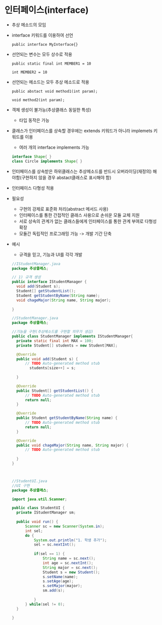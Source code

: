 # 인터페이스(interface)

- 추상 메소드의 모임

- interface 키워드를 이용하여 선언

  `public interface MyInterface{}`

- 선언되는 변수는 모두 상수로 적용

  `public static final int MEMBER1 = 10`

  `int MEMBER2 = 10`

- 선언되는 메소드는 모두 추상 메소드로 적용

  `public abstact void method1(int param);`

  `void method2(int param);`

- 객체 생성이 불가능(추상클래스 동일한 특성)

  - 타입 동작은 가능

- 클래스가 인터페이스를 상속할 경우에는 extends 키워드가 아니라 implemets 키워드를 이용

  - 여러 개의 interface implements 가능

  ```java
  interface Shape{ }
  class Circle implements Shape{ }
  ```

- 인터페이스를 상속받은 하위클래스는 추상메소드를 반드시 오버라이딩(재정의) 해야함(구현하지 않을 경우 abstact클래스로 표시해야 함)

- 인터페이스 다형성 적용

- 필요성

  - 구현의 강제로 표준화 처리(abstract 메서드 사용)
  - 인터페이스를 통한 간접적인 클래스 사용으로 손쉬운 모듈 교체 지원
  - 서로 상속의 관계가 없는 클래스들에게 인터페이스를 통한 관계 부여로 다형성 확장
  - 모듈간 독립적인 프로그래밍 가능 -> 개발 기간 단축

- 예시

  - 규격을 믿고, 기능과 UI를 각각 개발

  ```java
  //IStudentManager.java
  package 추상클래스;
  
  // 1) 규격 생성
  public interface IStudentManager {
  	void add(Student s);
  	Student[] getStudentList();
  	Student getStudentByName(String name);
  	void chageMajor(String name, String major);
  	
  }
  
  //StudentManager.java
  package 추상클래스;
  
  //기능을 구현(추상메소드를 구현할 의무가 생김)
  public class StudentManager implements IStudentManager{
  	private static final int MAX = 100;
  	private Student[] students = new Student[MAX];
  
  	@Override
  	public void add(Student s) {
  		// TODO Auto-generated method stub
          students[size++] = s;
  		
  	}
  
  	@Override
  	public Student[] getStudentList() {
  		// TODO Auto-generated method stub
  		return null;
  	}
  
  	@Override
  	public Student getStudentByName(String name) {
  		// TODO Auto-generated method stub
  		return null;
  	}
  
  	@Override
  	public void chageMajor(String name, String major) {
  		// TODO Auto-generated method stub
  		
  	}
  }
  
  
  
  //StudentUI.java
  //UI 구현
  package 추상클래스;
  
  import java.util.Scanner;
  
  public class StudentUI {
  	private IStudentManager sm;
  	
  	public void run() {
  		Scanner sc = new Scanner(System.in);
  		int sel;
  		do {
  			System.out.println("1. 학생 추가");
  			sel = sc.nextInt();
  			
  			if(sel == 1) {
  				String name = sc.next();
  				int age = sc.nextInt();
  				String major = sc.next();
  				Student s = new Student();
  				s.setName(name);
  				s.setAge(age);
  				s.setMajor(major);
  				sm.add(s);
  				
  			}
  		} while(sel != 0);
  	}
  
  }
  
  ```

  